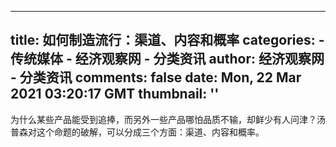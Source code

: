 
---
title: 如何制造流行：渠道、内容和概率
categories: 
    - 传统媒体
    - 经济观察网 - 分类资讯
author: 经济观察网 - 分类资讯
comments: false
date: Mon, 22 Mar 2021 03:20:17 GMT
thumbnail: ''
---

<div>   
为什么某些产品能受到追捧，而另外一些产品哪怕品质不输，却鲜少有人问津？汤普森对这个命题的破解，可以分成三个方面：渠道、内容和概率。  
</div>
            